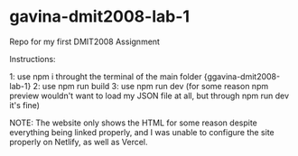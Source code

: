 # gavina-dmit2008-lab-1
 Repo for my first DMIT2008 Assignment

Instructions:

1: use npm i throught the terminal of the main folder {ggavina-dmit2008-lab-1}
2: use npm run build
3: use npm run dev (for some reason npm preview wouldn't want to load my JSON file at all, but through npm run dev it's fine)

NOTE: The website only shows the HTML for some reason despite everything being linked properly,
 and I was unable to configure the site properly on Netlify, as well as Vercel. 